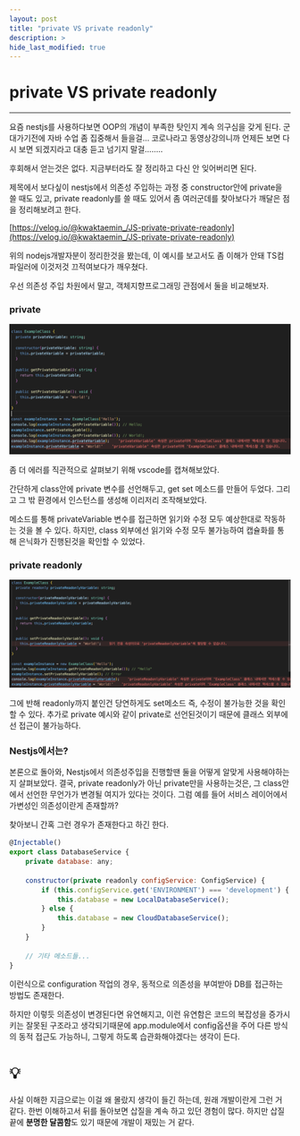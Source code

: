 ```yaml
---
layout: post
title: "private VS private readonly"
description: >
hide_last_modified: true
---
```


# private VS private readonly

---

요즘 nestjs를 사용하다보면 OOP의 개념이 부족한 탓인지 계속 의구심을 갖게 된다. 군대가기전에 자바 수업 좀 집중해서 들을걸… 코로나라고 동영상강의니까 언제든 보면 다시 보면 되겠지라고 대충 듣고 넘기지 말걸……..

후회해서 얻는것은 없다. 지금부터라도 잘 정리하고 다신 안 잊어버리면 된다.

제목에서 보다싶이 nestjs에서 의존성 주입하는 과정 중 constructor안에 private을 쓸 때도 있고, private readonly를 쓸 때도 있어서 좀 여러군데를 찾아보다가 깨달은 점을 정리해보려고 한다. 

[https://velog.io/@kwaktaemin_/JS-private-private-readonly](https://velog.io/@kwaktaemin_/JS-private-private-readonly) 

위의 nodejs개발자분이 정리한것을 봤는데, 이 예시를 보고서도 좀 이해가 안돼 TS컴파일러에 이것저것 끄적여보다가 깨우쳤다.

우선 의존성 주입 차원에서 말고, 객체지향프로그래밍 관점에서 둘을 비교해보자.

### private

![Untitled](../../assets/img/Study/private.png)

좀 더 에러를 직관적으로 살펴보기 위해 vscode를 캡쳐해보았다.

간단하게 class안에 private 변수를 선언해두고, get set 메소드를 만들어 두었다. 그리고 그 밖 환경에서 인스턴스를 생성해 이리저리 조작해보았다.

메소드를 통해 privateVariable 변수를 접근하면 읽기와 수정 모두 예상한대로 작동하는 것을 볼 수 있다. 
하지만, class 외부에선 읽기와 수정 모두 불가능하여 캡슐화를 통해 은닉화가 진행된것을 확인할 수 있었다.

### private readonly

![Untitled](../../assets/img/Study/private_readonly.png)

그에 반해 readonly까지 붙인건 당연하게도 set메소드 즉, 수정이 불가능한 것을 확인할 수 있다.
추가로 private 예시와 같이 private로 선언된것이기 때문에 클래스 외부에선 접근이 불가능하다.

### Nestjs에서는?

본론으로 돌아와, Nestjs에서 의존성주입을 진행할땐 둘을 어떻게 알맞게 사용해야하는지 살펴보았다.
결국, private readonly가 아닌 private만을 사용하는것은, 그 class안에서 선언한 무언가가 변경될 여지가 있다는 것이다. 그럼 예를 들어 서비스 레이어에서 가변성인 의존성이란게 존재할까? 

찾아보니 간혹 그런 경우가 존재한다고 하긴 한다. 

```jsx
@Injectable()
export class DatabaseService {
    private database: any;

    constructor(private readonly configService: ConfigService) {
        if (this.configService.get('ENVIRONMENT') === 'development') {
            this.database = new LocalDatabaseService();
        } else {
            this.database = new CloudDatabaseService();
        }
    }

    // 기타 메소드들...
}
```

이런식으로 configuration 작업의 경우, 동적으로 의존성을 부여받아 DB를 접근하는 방법도 존재한다.

하지만 이렇듯 의존성이 변경된다면 유연해지고, 이런 유연함은 코드의 복잡성을 증가시키는 잘못된 구조라고 생각되기때문에 app.module에서 config옵션을 주어 다른 방식의 동적 접근도 가능하니, 그렇게 하도록 습관화해야겠다는 생각이 든다.

# 💡

사실 이해한 지금으로는 이걸 왜 몰랐지 생각이 들긴 하는데, 원래 개발이란게 그런 거 같다. 한번 이해하고서 뒤를 돌아보면 삽질을 계속 하고 있던 경험이 많다.
하지만 삽질끝에 **분명한 달콤함**도 있기 때문에 개발이 재밌는 거 같다.

